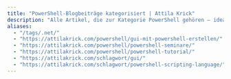 ```yaml
---
title: "PowerShell-Blogbeiträge kategorisiert | Attila Krick"
description: "Alle Artikel, die zur Kategorie PowerShell gehören – ideal für Admins, Entwickler und IT-Automatisierer."
aliases:
  - "/tags/.net/"
  - "https://attilakrick.com/powershell/gui-mit-powershell-erstellen/"
  - "https://attilakrick.com/powershell/powershell-seminare/"
  - "https://attilakrick.com/powershell/powershell-tutorial/"
  - "https://attilakrick.com/schlagwort/gui/"
  - "https://attilakrick.com/schlagwort/powershell-scripting-language/"
---
```

